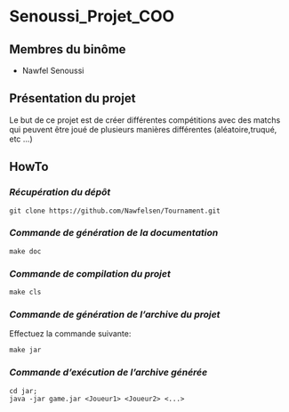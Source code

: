 # Senoussi_Projet_COO

## **Membres du binôme**

- Nawfel Senoussi

## **Présentation du projet**

Le but de ce projet est de créer différentes compétitions avec des matchs qui peuvent être joué de plusieurs manières différentes (aléatoire,truqué, etc ...)


## **HowTo**

### *Récupération du dépôt*

```
git clone https://github.com/Nawfelsen/Tournament.git
```

### *Commande de génération de la documentation*

```
make doc
```

### *Commande de compilation du projet*

```
make cls
```

### *Commande de génération de l’archive du projet*

Effectuez la commande suivante:

```
make jar
```

### *Commande d’exécution de l’archive générée*

```
cd jar;
java -jar game.jar <Joueur1> <Joueur2> <...>
```